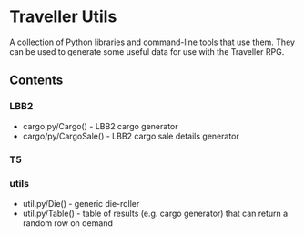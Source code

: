 # Traveller Utils

A collection of Python libraries and command-line tools that use them. They can be used
to generate some useful data for use with the Traveller RPG.

## Contents

### LBB2
* cargo.py/Cargo() - LBB2 cargo generator
* cargo/py/CargoSale() - LBB2 cargo sale details generator
### T5
### utils
* util.py/Die() - generic die-roller
* util.py/Table() - table of results (e.g. cargo generator) that can return a random row on demand